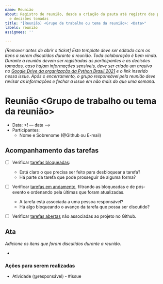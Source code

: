 ```yaml
---
name: Reunião
about: Registro de reunião, desde a criação da pauta até registro das participantes
  e decisões tomadas
title: "[Reunião] <Grupo de trabalho ou tema da reunião>: <Data>"
labels: reunião
assignees: ''

---
```


_[Remover antes de abrir o ticket] Este template deve ser editado com os itens a serem discutidos durante a reunião. Toda colaboração é bem vinda. Durante a reunião devem ser registradas as participantes e as decisões tomadas, caso hajam informações sensíveis, deve ser criado um arquivo no [Google Drive da organização da Python Brasil 2021](https://drive.google.com/drive/folders/18zvyKpV42k_n_8Sr4a7yo5KxyU_SFgen?usp=sharing) e o link inserido nessa issue. Após o encerramento, o grupo responsável pela reunião deve revisar as informações e fechar a issue em não mais do que uma semana._

# Reunião <Grupo de trabalho ou tema da reunião>

- Data: <! –– data ––>  
- Participantes:
  - Nome e Sobrenome (@Github ou E-mail)

## Acompanhamento das tarefas

- [ ] Verificar [tarefas bloqueadas](https://github.com/pythonbrasil/pybr2021-org/projects/1?card_filter_query=label%3Abloqueado):
  - Está claro o que precisa ser feito para desbloquear a tarefa?
  - Há parte da tarefa que pode prosseguir de alguma forma?
- [ ] Verificar [tarefas em andamento](https://github.com/pythonbrasil/pybr2021-org/issues?q=is%3Aissue+is%3Aopen+sort%3Aupdated-asc+-label%3ABloqueado+-label%3AP%C3%B3s-evento+project%3Apythonbrasil%2Fpybr2021-org%2F1), filtrando as bloqueadas e de pós-evento e ordenando pela últimas que foram atualizadas.
  - A tarefa está associada a uma pessoa responsável?
  - Há algo bloqueando o avanço da tarefa que possa ser discutido?
- [ ] Verificar [tarefas abertas](https://github.com/pythonbrasil/pybr2021-org/issues?q=is%3Aopen+is%3Aissue+-project%3Apythonbrasil%2Fpybr2021-org%2F1+) não associadas ao projeto no Github.


## Ata

_Adicione os itens que foram discutidos durante a reunião._

- 

### Ações para serem realizadas

- Atividade (@responsável) - #issue
